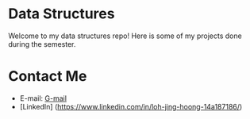 # Data Structures

Welcome to my data structures repo! Here is some of my projects done during the semester.

# Contact Me
* E-mail: [G-mail](https://mail.google.com/mail/?view=cm&fs=1&to=jinghoong2000@gmail.com&su=SUBJECT&body=BODY)
* [LinkedIn] (https://www.linkedin.com/in/loh-jing-hoong-14a187186/)
